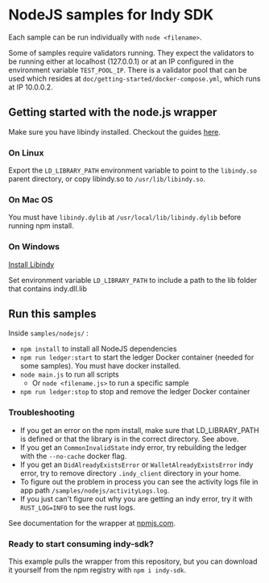 # NodeJS samples for Indy SDK

Each sample can be run individually with `node <filename>`.

Some of samples require validators running. They expect the validators to be running either at localhost (127.0.0.1) or at an IP configured in the environment variable `TEST_POOL_IP`. There is a validator pool that can be used which resides at `doc/getting-started/docker-compose.yml`, which runs at IP 10.0.0.2.

## Getting started with the node.js wrapper

Make sure you have libindy installed. Checkout the guides [here](https://github.com/hyperledger/indy-sdk/tree/master/doc).

### On Linux
Export the `LD_LIBRARY_PATH` environment variable to point to the `libindy.so` parent directory, or copy libindy.so to `/usr/lib/libindy.so`.

### On Mac OS
You must have `libindy.dylib` at `/usr/local/lib/libindy.dylib` before running npm install.
    
### On Windows
[Install Libindy](https://github.com/hyperledger/indy-sdk#windows)

Set environment variable `LD_LIBRARY_PATH` to include a path to the lib folder that contains indy.dll.lib

## Run this samples

Inside `samples/nodejs/` :
* `npm install` to install all NodeJS dependencies 
* `npm run ledger:start` to start the ledger Docker container (needed for some samples). You must have docker installed.
* `node main.js` to run all scripts
  * Or `node <filename.js>` to run a specific sample
* `npm run ledger:stop` to stop and remove the ledger Docker container
 
### Troubleshooting

* If you get an error on the npm install, make sure that LD\_LIBRARY\_PATH is defined or that the library is in the correct directory. See above.
* If you get an `CommonInvalidState` indy error, try rebuilding the ledger with the `--no-cache` docker flag.
* If you get an `DidAlreadyExistsError` or `WalletAlreadyExistsError` indy error, try to remove directory `.indy_client` directory in your home.
* To figure out the problem in process you can see the activity logs file in app path `/samples/nodejs/activityLogs.log`.
* If you just can't figure out why you are getting an indy error, try it with `RUST_LOG=INFO` to see the rust logs.

See documentation for the wrapper at [npmjs.com](https://www.npmjs.com/package/indy-sdk#installing).

### Ready to start consuming indy-sdk?
This example pulls the wrapper from this repository, but you can download it yourself from the npm registry with `npm i indy-sdk`.
